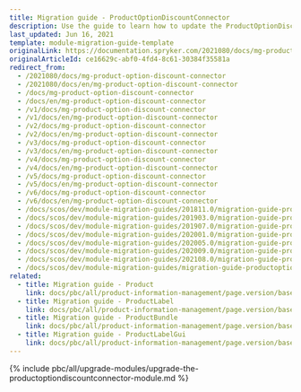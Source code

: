 ```yaml
---
title: Migration guide - ProductOptionDiscountConnector
description: Use the guide to learn how to update the ProductOptionDiscountConnector module to a newer version.
last_updated: Jun 16, 2021
template: module-migration-guide-template
originalLink: https://documentation.spryker.com/2021080/docs/mg-product-option-discount-connector
originalArticleId: ce16629c-abf0-4fd4-8c61-30384f35581a
redirect_from:
  - /2021080/docs/mg-product-option-discount-connector
  - /2021080/docs/en/mg-product-option-discount-connector
  - /docs/mg-product-option-discount-connector
  - /docs/en/mg-product-option-discount-connector
  - /v1/docs/mg-product-option-discount-connector
  - /v1/docs/en/mg-product-option-discount-connector
  - /v2/docs/mg-product-option-discount-connector
  - /v2/docs/en/mg-product-option-discount-connector
  - /v3/docs/mg-product-option-discount-connector
  - /v3/docs/en/mg-product-option-discount-connector
  - /v4/docs/mg-product-option-discount-connector
  - /v4/docs/en/mg-product-option-discount-connector
  - /v5/docs/mg-product-option-discount-connector
  - /v5/docs/en/mg-product-option-discount-connector
  - /v6/docs/mg-product-option-discount-connector
  - /v6/docs/en/mg-product-option-discount-connector
  - /docs/scos/dev/module-migration-guides/201811.0/migration-guide-productoptiondiscountconnector.html
  - /docs/scos/dev/module-migration-guides/201903.0/migration-guide-productoptiondiscountconnector.html
  - /docs/scos/dev/module-migration-guides/201907.0/migration-guide-productoptiondiscountconnector.html
  - /docs/scos/dev/module-migration-guides/202001.0/migration-guide-productoptiondiscountconnector.html
  - /docs/scos/dev/module-migration-guides/202005.0/migration-guide-productoptiondiscountconnector.html
  - /docs/scos/dev/module-migration-guides/202009.0/migration-guide-productoptiondiscountconnector.html
  - /docs/scos/dev/module-migration-guides/202108.0/migration-guide-productoptiondiscountconnector.html
  - /docs/scos/dev/module-migration-guides/migration-guide-productoptiondiscountconnector.html
related:
  - title: Migration guide - Product
    link: docs/pbc/all/product-information-management/page.version/base-shop/install-and-upgrade/upgrade-modules/upgrade-the-product-module.html
  - title: Migration guide - ProductLabel
    link: docs/pbc/all/product-information-management/page.version/base-shop/install-and-upgrade/upgrade-modules/upgrade-the-productlabel-module.html
  - title: Migration guide - ProductBundle
    link: docs/pbc/all/product-information-management/page.version/base-shop/install-and-upgrade/upgrade-modules/upgrade-the-productbundle-module.html
  - title: Migration guide - ProductLabelGui
    link: docs/pbc/all/product-information-management/page.version/base-shop/install-and-upgrade/upgrade-modules/upgrade-the-productlabelgui-module.html
---
```


{% include pbc/all/upgrade-modules/upgrade-the-productoptiondiscountconnector-module.md %} <!-- To edit, see /_includes/pbc/all/upgrade-modules/upgrade-the-productoptiondiscountconnector-module.md -->
